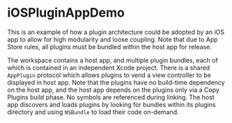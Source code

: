 # iOSPluginAppDemo

This is an example of how a plugin architecture could be adopted by an iOS app to allow for high modularity and loose coupling. Note that due to App Store rules, all plugins must be bundled within the host app for release.

The workspace contains a host app, and multiple plugin bundles, each of which is contained in an independent Xcode project. There is a shared `AppPlugin` protocol which allows plugins to vend a view controller to be displayed in host app. Note that the plugins have no build-time dependency on the host app, and the host app depends on the plugins only via a Copy Plugins build phase. No symbols are referenced during linking. The host app discovers and loads plugins by looking for bundles within its plugins directory and using `NSBundle` to load their code on-demand.